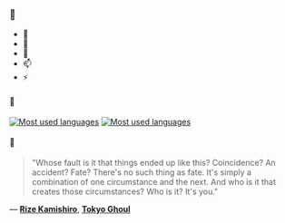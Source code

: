 ### 👋

- 🔭
- 🌱
- 💬
- 📫
- ⚡

#### 🧏

[![Most used languages](https://github-readme-stats-aynah.vercel.app/api/top-langs/?username=aynh&theme=solarized-dark&langs_count=6&layout=compact&hide_title=true)](https://github.com/anuraghazra/github-readme-stats#gh-dark-mode-only)
[![Most used languages](https://github-readme-stats-aynah.vercel.app/api/top-langs/?username=aynh&theme=solarized-light&langs_count=6&layout=compact&hide_title=true)](https://github.com/anuraghazra/github-readme-stats#gh-light-mode-only)

#### 💬

> "Whose fault is it that things ended up like this? Coincidence? An accident? Fate? There's no such thing as fate. It's simply a combination of one circumstance and the next. And who is it that creates those circumstances? Who is it? It's you."

&mdash; [**Rize Kamishiro**](https://myanimelist.net/character.php?q=Rize%20Kamishiro&cat=character), [**Tokyo Ghoul**](https://myanimelist.net/search/all?q=Tokyo%20Ghoul&cat=all)
